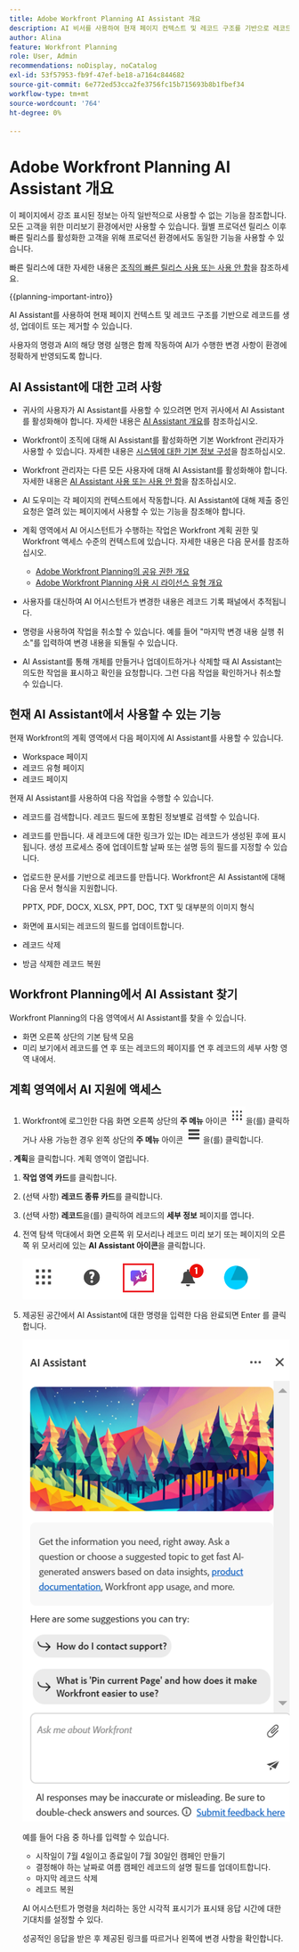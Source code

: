 ```yaml
---
title: Adobe Workfront Planning AI Assistant 개요
description: AI 비서를 사용하여 현재 페이지 컨텍스트 및 레코드 구조를 기반으로 레코드를 생성, 업데이트 또는 제거할 수 있습니다. 사용자의 명령과 AI의 해당 명령 실행은 함께 작동하여 AI가 수행한 변경 사항이 환경에 정확하게 반영되도록 합니다.
author: Alina
feature: Workfront Planning
role: User, Admin
recommendations: noDisplay, noCatalog
exl-id: 53f57953-fb9f-47ef-be18-a7164c844682
source-git-commit: 6e772ed53cca2fe3756fc15b715693b8b1fbef34
workflow-type: tm+mt
source-wordcount: '764'
ht-degree: 0%

---
```



# Adobe Workfront Planning AI Assistant 개요

<span class="preview">이 페이지에서 강조 표시된 정보는 아직 일반적으로 사용할 수 없는 기능을 참조합니다. 모든 고객을 위한 미리보기 환경에서만 사용할 수 있습니다. 월별 프로덕션 릴리스 이후 빠른 릴리스를 활성화한 고객을 위해 프로덕션 환경에서도 동일한 기능을 사용할 수 있습니다. </span>

<span class="preview">빠른 릴리스에 대한 자세한 내용은 [조직의 빠른 릴리스 사용 또는 사용 안 함](/help/quicksilver/administration-and-setup/set-up-workfront/configure-system-defaults/enable-fast-release-process.md)을 참조하세요. </span>


{{planning-important-intro}}

AI Assistant를 사용하여 현재 페이지 컨텍스트 및 레코드 구조를 기반으로 레코드를 생성, 업데이트 또는 제거할 수 있습니다.

사용자의 명령과 AI의 해당 명령 실행은 함께 작동하여 AI가 수행한 변경 사항이 환경에 정확하게 반영되도록 합니다.

## AI Assistant에 대한 고려 사항

* 귀사의 사용자가 AI Assistant를 사용할 수 있으려면 먼저 귀사에서 AI Assistant를 활성화해야 합니다. 자세한 내용은 [AI Assistant 개요](/help/quicksilver/workfront-basics/ai-assistant/ai-assistant-overview.md)를 참조하십시오.
* Workfront이 조직에 대해 AI Assistant를 활성화하면 기본 Workfront 관리자가 사용할 수 있습니다. 자세한 내용은 [시스템에 대한 기본 정보 구성](/help/quicksilver/administration-and-setup/get-started-wf-administration/configure-basic-info.md)을 참조하십시오.

* Workfront 관리자는 다른 모든 사용자에 대해 AI Assistant를 활성화해야 합니다. 자세한 내용은 [AI Assistant 사용 또는 사용 안 함](/help/quicksilver/workfront-basics/ai-assistant/enable-or-disable-assistant.md)을 참조하십시오.

* AI 도우미는 각 페이지의 컨텍스트에서 작동합니다. AI Assistant에 대해 제출 중인 요청은 열려 있는 페이지에서 사용할 수 있는 기능을 참조해야 합니다.

* 계획 영역에서 AI 어시스턴트가 수행하는 작업은 Workfront 계획 권한 및 Workfront 액세스 수준의 컨텍스트에 있습니다. 자세한 내용은 다음 문서를 참조하십시오.

   * [Adobe Workfront Planning의 공유 권한 개요](/help/quicksilver/planning/access/sharing-permissions-overview.md)
   * [Adobe Workfront Planning 사용 시 라이선스 유형 개요](/help/quicksilver/planning/access/license-type-overview.md)

* 사용자를 대신하여 AI 어시스턴트가 변경한 내용은 레코드 기록 패널에서 추적됩니다.

* 명령을 사용하여 작업을 취소할 수 있습니다. 예를 들어 &quot;마지막 변경 내용 실행 취소&quot;를 입력하여 변경 내용을 되돌릴 수 있습니다.

* <span class="preview"> AI Assistant를 통해 개체를 만들거나 업데이트하거나 삭제할 때 AI Assistant는 의도한 작업을 표시하고 확인을 요청합니다. 그런 다음 작업을 확인하거나 취소할 수 있습니다. </span>

## 현재 AI Assistant에서 사용할 수 있는 기능

현재 Workfront의 계획 영역에서 다음 페이지에 AI Assistant를 사용할 수 있습니다.

* Workspace 페이지
* 레코드 유형 페이지
* 레코드 페이지

현재 AI Assistant를 사용하여 다음 작업을 수행할 수 있습니다.

* 레코드를 검색합니다. 레코드 필드에 포함된 정보별로 검색할 수 있습니다.
* 레코드를 만듭니다. 새 레코드에 대한 링크가 있는 ID는 레코드가 생성된 후에 표시됩니다. 생성 프로세스 중에 업데이트할 날짜 또는 설명 등의 필드를 지정할 수 있습니다.
* 업로드한 문서를 기반으로 레코드를 만듭니다. Workfront은 AI Assistant에 대해 다음 문서 형식을 지원합니다.

  PPTX, PDF, DOCX, XLSX, PPT, DOC, TXT 및 대부분의 이미지 형식
* 화면에 표시되는 레코드의 필드를 업데이트합니다.
* 레코드 삭제
* 방금 삭제한 레코드 복원


## Workfront Planning에서 AI Assistant 찾기

Workfront Planning의 다음 영역에서 AI Assistant를 찾을 수 있습니다.

* 화면 오른쪽 상단의 기본 탐색 모음
* 미리 보기에서 레코드를 연 후 또는 레코드의 페이지를 연 후 레코드의 세부 사항 영역 내에서.

## 계획 영역에서 AI 지원에 액세스

1. Workfront에 로그인한 다음 화면 오른쪽 상단의 **주 메뉴** 아이콘 ![](assets/dots-main-menu.png)을(를) 클릭하거나 사용 가능한 경우 왼쪽 상단의 **주 메뉴** 아이콘 ![](assets/lines-main-menu.png)을(를) 클릭합니다.

. **계획**&#x200B;을 클릭합니다. 계획 영역이 열립니다.

1. **작업 영역 카드**&#x200B;를 클릭합니다.

1. (선택 사항) **레코드 종류 카드**&#x200B;를 클릭합니다.

1. (선택 사항) **레코드**&#x200B;을(를) 클릭하여 레코드의 **세부 정보** 페이지를 엽니다.

1. 전역 탐색 막대에서 화면 오른쪽 위 모서리나 레코드 미리 보기 또는 페이지의 오른쪽 위 모서리에 있는 **AI Assistant 아이콘**&#x200B;을 클릭합니다.

   ![](assets/ai-assistant-icon-highlighted.png)

1. 제공된 공간에서 AI Assistant에 대한 명령을 입력한 다음 완료되면 Enter 를 클릭합니다.

   ![](assets/ai-assistant-panel-with-empty-command-box.png)

   예를 들어 다음 중 하나를 입력할 수 있습니다.

   * 시작일이 7월 4일이고 종료일이 7월 30일인 캠페인 만들기
   * 결정해야 하는 날짜로 여름 캠페인 레코드의 설명 필드를 업데이트합니다.
   * 마지막 레코드 삭제
   * 레코드 복원

   AI 어시스턴트가 명령을 처리하는 동안 시각적 표시기가 표시돼 응답 시간에 대한 기대치를 설정할 수 있다.

   성공적인 응답을 받은 후 제공된 링크를 따르거나 왼쪽에 변경 사항을 확인합니다.



